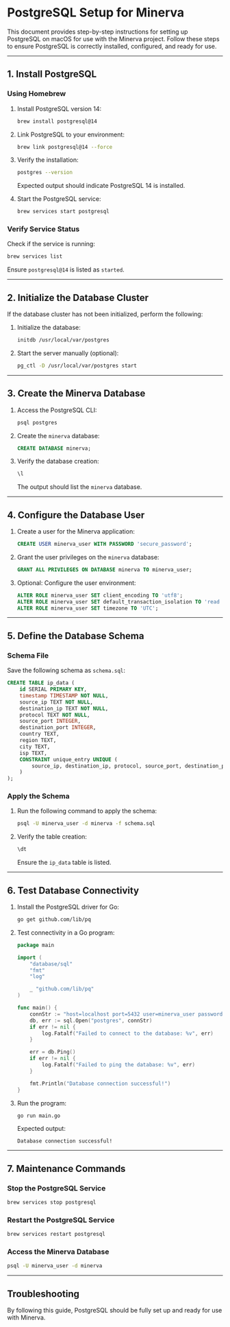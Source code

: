 # PostgreSQL Setup for Minerva

This document provides step-by-step instructions for setting up PostgreSQL on macOS for use with the Minerva project. Follow these steps to ensure PostgreSQL is correctly installed, configured, and ready for use.

---

## 1. Install PostgreSQL

### Using Homebrew

1. Install PostgreSQL version 14:

   ```bash
   brew install postgresql@14
   ```

2. Link PostgreSQL to your environment:

   ```bash
   brew link postgresql@14 --force
   ```

3. Verify the installation:

   ```bash
   postgres --version
   ```

   Expected output should indicate PostgreSQL 14 is installed.

4. Start the PostgreSQL service:

   ```bash
   brew services start postgresql
   ```

### Verify Service Status

Check if the service is running:

```bash
brew services list
```

Ensure `postgresql@14` is listed as `started`.

---

## 2. Initialize the Database Cluster

If the database cluster has not been initialized, perform the following:

1. Initialize the database:

   ```bash
   initdb /usr/local/var/postgres
   ```

2. Start the server manually (optional):

   ```bash
   pg_ctl -D /usr/local/var/postgres start
   ```

---

## 3. Create the Minerva Database

1. Access the PostgreSQL CLI:

   ```bash
   psql postgres
   ```

2. Create the `minerva` database:

   ```sql
   CREATE DATABASE minerva;
   ```

3. Verify the database creation:

   ```sql
   \l
   ```

   The output should list the `minerva` database.

---

## 4. Configure the Database User

1. Create a user for the Minerva application:

   ```sql
   CREATE USER minerva_user WITH PASSWORD 'secure_password';
   ```

2. Grant the user privileges on the `minerva` database:

   ```sql
   GRANT ALL PRIVILEGES ON DATABASE minerva TO minerva_user;
   ```

3. Optional: Configure the user environment:

   ```sql
   ALTER ROLE minerva_user SET client_encoding TO 'utf8';
   ALTER ROLE minerva_user SET default_transaction_isolation TO 'read committed';
   ALTER ROLE minerva_user SET timezone TO 'UTC';
   ```

---

## 5. Define the Database Schema

### Schema File

Save the following schema as `schema.sql`:

```sql
CREATE TABLE ip_data (
    id SERIAL PRIMARY KEY,
    timestamp TIMESTAMP NOT NULL,
    source_ip TEXT NOT NULL,
    destination_ip TEXT NOT NULL,
    protocol TEXT NOT NULL,
    source_port INTEGER,
    destination_port INTEGER,
    country TEXT,
    region TEXT,
    city TEXT,
    isp TEXT,
    CONSTRAINT unique_entry UNIQUE (
        source_ip, destination_ip, protocol, source_port, destination_port, timestamp
    )
);
```

### Apply the Schema

1. Run the following command to apply the schema:

   ```bash
   psql -U minerva_user -d minerva -f schema.sql
   ```

2. Verify the table creation:

   ```sql
   \dt
   ```

   Ensure the `ip_data` table is listed.

---

## 6. Test Database Connectivity

1. Install the PostgreSQL driver for Go:

   ```bash
   go get github.com/lib/pq
   ```

2. Test connectivity in a Go program:

   ```go
   package main

   import (
       "database/sql"
       "fmt"
       "log"

       _ "github.com/lib/pq"
   )

   func main() {
       connStr := "host=localhost port=5432 user=minerva_user password=secure_password dbname=minerva sslmode=disable"
       db, err := sql.Open("postgres", connStr)
       if err != nil {
           log.Fatalf("Failed to connect to the database: %v", err)
       }

       err = db.Ping()
       if err != nil {
           log.Fatalf("Failed to ping the database: %v", err)
       }

       fmt.Println("Database connection successful!")
   }
   ```

3. Run the program:

   ```bash
   go run main.go
   ```

   Expected output:

   ```text
   Database connection successful!
   ```

---

## 7. Maintenance Commands

### Stop the PostgreSQL Service

```bash
brew services stop postgresql
```

### Restart the PostgreSQL Service

```bash
brew services restart postgresql
```

### Access the Minerva Database

```bash
psql -U minerva_user -d minerva
```

---

## Troubleshooting

By following this guide, PostgreSQL should be fully set up and ready for use with Minerva.
